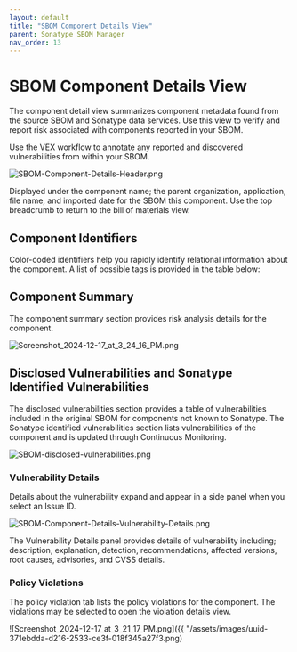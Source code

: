 ```yaml
---
layout: default
title: "SBOM Component Details View"
parent: Sonatype SBOM Manager
nav_order: 13
---
```


# SBOM Component Details View

The component detail view summarizes component metadata found from the source SBOM and Sonatype data services. Use this view to verify and report risk associated with components reported in your SBOM.

Use the VEX workflow to annotate any reported and discovered vulnerabilities from within your SBOM.

![SBOM-Component-Details-Header.png](/docs-at-surgery-poc/assets/images/uuid-40905ce6-0572-a9a9-ae5e-5d2dc16ffd2c.png)

Displayed under the component name; the parent organization, application, file name, and imported date for the SBOM this component. Use the top breadcrumb to return to the bill of materials view.

## Component Identifiers

Color-coded identifiers help you rapidly identify relational information about the component. A list of possible tags is provided in the table below:

## Component Summary

The component summary section provides risk analysis details for the component.

![Screenshot_2024-12-17_at_3_24_16_PM.png](/docs-at-surgery-poc/assets/images/uuid-bde230cd-2ef0-d9e9-8a92-97eff719f40b.png)

## Disclosed Vulnerabilities and Sonatype Identified Vulnerabilities

The disclosed vulnerabilities section provides a table of vulnerabilities included in the original SBOM for components not known to Sonatype. The Sonatype identified vulnerabilities section lists vulnerabilities of the component and is updated through Continuous Monitoring.

![SBOM-disclosed-vulnerabilities.png](/docs-at-surgery-poc/assets/images/uuid-5e82032d-e008-04fd-fbfe-82f604eb1e7a.png)

### Vulnerability Details

Details about the vulnerability expand and appear in a side panel when you select an Issue ID.

![SBOM-Component-Details-Vulnerability-Details.png](/docs-at-surgery-poc/assets/images/uuid-5d1a8c80-57eb-89aa-a768-c8e1a143aeeb.png)

The Vulnerability Details panel provides details of vulnerability including; description, explanation, detection, recommendations, affected versions, root causes, advisories, and CVSS details.

### Policy Violations

The policy violation tab lists the policy violations for the component. The violations may be selected to open the violation details view.

![Screenshot_2024-12-17_at_3_21_17_PM.png]({{ "/assets/images/uuid-371ebdda-d216-2533-ce3f-018f345a27f3.png)
